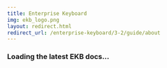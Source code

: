 ```yaml
---
title: Enterprise Keyboard
img: ekb_logo.png
layout: redirect.html
redirect_url: /enterprise-keyboard/3-2/guide/about
---
```


### Loading the latest EKB docs...










